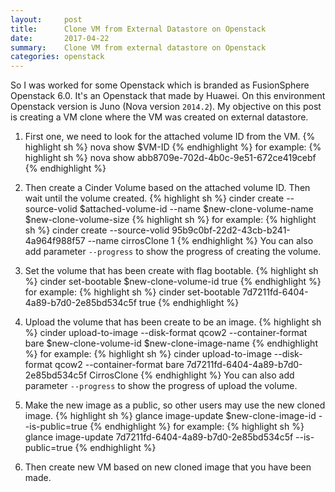 ```yaml
---
layout:     post
title:      Clone VM from External Datastore on Openstack
date:       2017-04-22
summary:   	Clone VM from external datastore on Openstack 
categories: openstack
---
```


So I was worked for some Openstack which is branded as FusionSphere Openstack 6.0. It's an Openstack that made by Huawei. On this environment Openstack version is Juno (Nova version `2014.2`). My objective on this post is creating a VM clone where the VM was created on external datastore. 

1. First one, we need to look for the attached volume ID from the VM.
{% highlight sh %}
nova show $VM-ID
{% endhighlight %}
for example:
{% highlight sh %}
nova show abb8709e-702d-4b0c-9e51-672ce419cebf
{% endhighlight %}

2. Then create a Cinder Volume based on the attached volume ID. Then wait until the volume created.
{% highlight sh %}
cinder create --source-volid $attached-volume-id --name $new-clone-volume-name $new-clone-volume-size
{% highlight sh %}
for example:
{% highlight sh %}
cinder create --source-volid 95b9c0bf-22d2-43cb-b241-4a964f988f57 --name cirrosClone 1
{% endhighlight %}
You can also add parameter `--progress` to show the progress of creating the volume. 

3. Set the volume that has been create with flag bootable.
{% highlight sh %}
cinder set-bootable $new-clone-volume-id true
{% endhighlight %}
for example:
{% highlight sh %}
cinder set-bootable 7d7211fd-6404-4a89-b7d0-2e85bd534c5f true
{% endhighlight %}

4. Upload the volume that has been create to be an image.
{% highlight sh %}
cinder upload-to-image --disk-format qcow2 --container-format bare $new-clone-volume-id $new-clone-image-name
{% endhighlight %}
for example:
{% highlight sh %}
cinder upload-to-image --disk-format qcow2 --container-format bare 7d7211fd-6404-4a89-b7d0-2e85bd534c5f CirrosClone
{% endhighlight %}
You can also add parameter `--progress` to show the progress of upload the volume. 

5. Make the new image as a public, so other users may use the new cloned image.
{% highlight sh %}
glance image-update $new-clone-image-id --is-public=true
{% endhighlight %}
for example:
{% highlight sh %}
glance image-update 7d7211fd-6404-4a89-b7d0-2e85bd534c5f --is-public=true
{% endhighlight %}

6. Then create new VM based on new cloned image that you have been made.